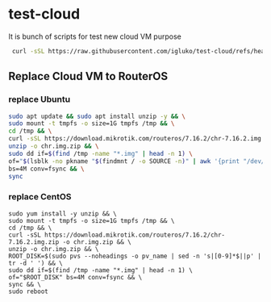 # test-cloud
It is bunch of scripts for test new cloud VM purpose

```bash
 curl -sSL https://raw.githubusercontent.com/igluko/test-cloud/refs/heads/main/test-cloud.sh
```

## Replace Cloud VM to RouterOS

### replace Ubuntu
```bash
sudo apt update && sudo apt install unzip -y && \
sudo mount -t tmpfs -o size=1G tmpfs /tmp && \
cd /tmp && \
curl -sSL https://download.mikrotik.com/routeros/7.16.2/chr-7.16.2.img.zip -o chr.img.zip && \
unzip -o chr.img.zip && \
sudo dd if=$(find /tmp -name "*.img" | head -n 1) \
of="$(lsblk -no pkname "$(findmnt / -o SOURCE -n)" | awk '{print "/dev/" $1}')" \
bs=4M conv=fsync && \
sync
```

### replace CentOS
```
sudo yum install -y unzip && \
sudo mount -t tmpfs -o size=1G tmpfs /tmp && \
cd /tmp && \
curl -sSL https://download.mikrotik.com/routeros/7.16.2/chr-7.16.2.img.zip -o chr.img.zip && \
unzip -o chr.img.zip && \
ROOT_DISK=$(sudo pvs --noheadings -o pv_name | sed -n 's|[0-9]*$||p' | tr -d ' ') && \
sudo dd if=$(find /tmp -name "*.img" | head -n 1) \
of="$ROOT_DISK" bs=4M conv=fsync && \
sync && \
sudo reboot
```

